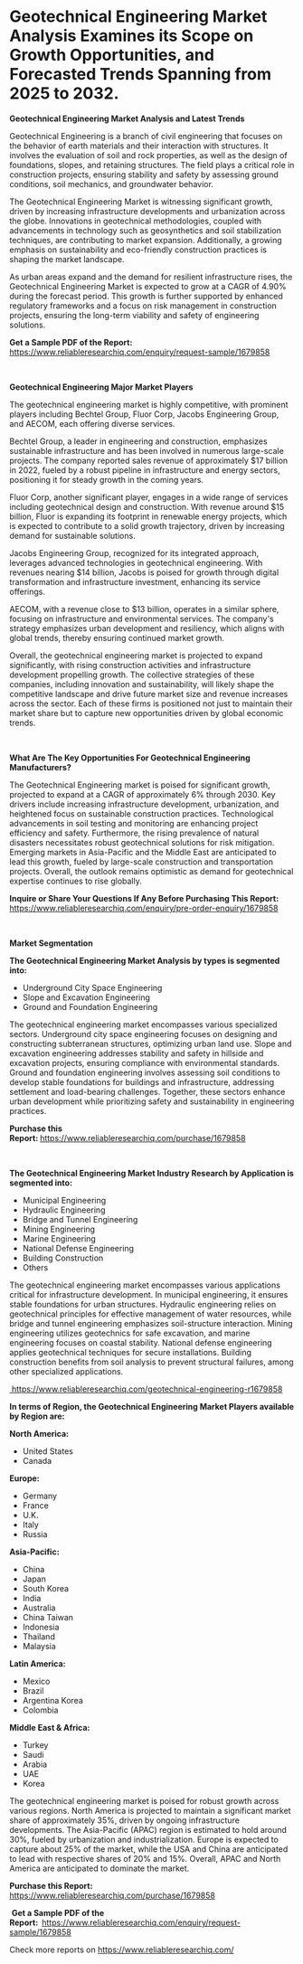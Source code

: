<p><h1>Geotechnical Engineering Market Analysis Examines its Scope on Growth Opportunities, and Forecasted Trends Spanning from 2025 to 2032.</h1></p><p><strong>Geotechnical Engineering Market Analysis and Latest Trends</strong></p>
<p><p>Geotechnical Engineering is a branch of civil engineering that focuses on the behavior of earth materials and their interaction with structures. It involves the evaluation of soil and rock properties, as well as the design of foundations, slopes, and retaining structures. The field plays a critical role in construction projects, ensuring stability and safety by assessing ground conditions, soil mechanics, and groundwater behavior.</p><p>The Geotechnical Engineering Market is witnessing significant growth, driven by increasing infrastructure developments and urbanization across the globe. Innovations in geotechnical methodologies, coupled with advancements in technology such as geosynthetics and soil stabilization techniques, are contributing to market expansion. Additionally, a growing emphasis on sustainability and eco-friendly construction practices is shaping the market landscape.</p><p>As urban areas expand and the demand for resilient infrastructure rises, the Geotechnical Engineering Market is expected to grow at a CAGR of 4.90% during the forecast period. This growth is further supported by enhanced regulatory frameworks and a focus on risk management in construction projects, ensuring the long-term viability and safety of engineering solutions.</p></p>
<p><strong>Get a Sample PDF of the Report:&nbsp;</strong> <a href="https://www.reliableresearchiq.com/enquiry/request-sample/1679858?utm_campaign=2335&utm_medium=2&utm_source=Github&utm_content=ia&utm_term=09032025&utm_id=geotechnical-engineering">https://www.reliableresearchiq.com/enquiry/request-sample/1679858</a></p>
<p>&nbsp;</p>
<p><strong>Geotechnical Engineering Major Market Players</strong></p>
<p><p>The geotechnical engineering market is highly competitive, with prominent players including Bechtel Group, Fluor Corp, Jacobs Engineering Group, and AECOM, each offering diverse services. </p><p>Bechtel Group, a leader in engineering and construction, emphasizes sustainable infrastructure and has been involved in numerous large-scale projects. The company reported sales revenue of approximately $17 billion in 2022, fueled by a robust pipeline in infrastructure and energy sectors, positioning it for steady growth in the coming years. </p><p>Fluor Corp, another significant player, engages in a wide range of services including geotechnical design and construction. With revenue around $15 billion, Fluor is expanding its footprint in renewable energy projects, which is expected to contribute to a solid growth trajectory, driven by increasing demand for sustainable solutions.</p><p>Jacobs Engineering Group, recognized for its integrated approach, leverages advanced technologies in geotechnical engineering. With revenues nearing $14 billion, Jacobs is poised for growth through digital transformation and infrastructure investment, enhancing its service offerings.</p><p>AECOM, with a revenue close to $13 billion, operates in a similar sphere, focusing on infrastructure and environmental services. The company's strategy emphasizes urban development and resiliency, which aligns with global trends, thereby ensuring continued market growth.</p><p>Overall, the geotechnical engineering market is projected to expand significantly, with rising construction activities and infrastructure development propelling growth. The collective strategies of these companies, including innovation and sustainability, will likely shape the competitive landscape and drive future market size and revenue increases across the sector. Each of these firms is positioned not just to maintain their market share but to capture new opportunities driven by global economic trends.</p></p>
<p>&nbsp;</p>
<p><strong>What Are The Key Opportunities For Geotechnical Engineering Manufacturers?</strong></p>
<p><p>The Geotechnical Engineering market is poised for significant growth, projected to expand at a CAGR of approximately 6% through 2030. Key drivers include increasing infrastructure development, urbanization, and heightened focus on sustainable construction practices. Technological advancements in soil testing and monitoring are enhancing project efficiency and safety. Furthermore, the rising prevalence of natural disasters necessitates robust geotechnical solutions for risk mitigation. Emerging markets in Asia-Pacific and the Middle East are anticipated to lead this growth, fueled by large-scale construction and transportation projects. Overall, the outlook remains optimistic as demand for geotechnical expertise continues to rise globally.</p></p>
<p><strong>Inquire or Share Your Questions If Any Before Purchasing This Report:</strong> <a href="https://www.reliableresearchiq.com/enquiry/pre-order-enquiry/1679858?utm_campaign=2335&utm_medium=2&utm_source=Github&utm_content=ia&utm_term=09032025&utm_id=geotechnical-engineering">https://www.reliableresearchiq.com/enquiry/pre-order-enquiry/1679858</a></p>
<p>&nbsp;</p>
<p><strong>Market Segmentation</strong></p>
<p><strong>The Geotechnical Engineering Market Analysis by types is segmented into:</strong></p>
<p><ul><li>Underground City Space Engineering</li><li>Slope and Excavation Engineering</li><li>Ground and Foundation Engineering</li></ul></p>
<p><p>The geotechnical engineering market encompasses various specialized sectors. Underground city space engineering focuses on designing and constructing subterranean structures, optimizing urban land use. Slope and excavation engineering addresses stability and safety in hillside and excavation projects, ensuring compliance with environmental standards. Ground and foundation engineering involves assessing soil conditions to develop stable foundations for buildings and infrastructure, addressing settlement and load-bearing challenges. Together, these sectors enhance urban development while prioritizing safety and sustainability in engineering practices.</p></p>
<p><strong>Purchase this Report:&nbsp;</strong><a href="https://www.reliableresearchiq.com/purchase/1679858?utm_campaign=2335&utm_medium=2&utm_source=Github&utm_content=ia&utm_term=09032025&utm_id=geotechnical-engineering">https://www.reliableresearchiq.com/purchase/1679858</a></p>
<p>&nbsp;</p>
<p><strong>The Geotechnical Engineering Market Industry Research by Application is segmented into:</strong></p>
<p><ul><li>Municipal Engineering</li><li>Hydraulic Engineering</li><li>Bridge and Tunnel Engineering</li><li>Mining Engineering</li><li>Marine Engineering</li><li>National Defense Engineering</li><li>Building Construction</li><li>Others</li></ul></p>
<p><p>The geotechnical engineering market encompasses various applications critical for infrastructure development. In municipal engineering, it ensures stable foundations for urban structures. Hydraulic engineering relies on geotechnical principles for effective management of water resources, while bridge and tunnel engineering emphasizes soil-structure interaction. Mining engineering utilizes geotechnics for safe excavation, and marine engineering focuses on coastal stability. National defense engineering applies geotechnical techniques for secure installations. Building construction benefits from soil analysis to prevent structural failures, among other specialized applications.</p></p>
<p><a href="https://www.reliableresearchiq.com/geotechnical-engineering-r1679858?utm_campaign=2335&utm_medium=2&utm_source=Github&utm_content=ia&utm_term=09032025&utm_id=geotechnical-engineering">&nbsp;https://www.reliableresearchiq.com/geotechnical-engineering-r1679858</a></p>
<p><strong>In terms of Region, the Geotechnical Engineering Market Players available by Region are:</strong></p>
<p>
    <p> <strong> North America: </strong>
        <ul>
            <li>United States</li>
            <li>Canada</li>
        </ul>
        </p> 
    <p> <strong> Europe: </strong>
        <ul>
            <li>Germany</li>
            <li>France</li>
            <li>U.K.</li>
            <li>Italy</li>
            <li>Russia</li>
        </ul>
        </p> 
    <p> <strong> Asia-Pacific: </strong>
        <ul>
            <li>China</li>
            <li>Japan</li>
            <li>South Korea</li>
            <li>India</li>
            <li>Australia</li>
            <li>China Taiwan</li>
            <li>Indonesia</li>
            <li>Thailand</li>
            <li>Malaysia</li>
        </ul>
        </p> 
    <p> <strong> Latin America: </strong>
        <ul>
            <li>Mexico</li>
            <li>Brazil</li>
            <li>Argentina Korea</li>
            <li>Colombia</li>
        </ul>
        </p> 
    <p> <strong> Middle East & Africa: </strong>
        <ul>
            <li>Turkey</li>
            <li>Saudi</li>
            <li>Arabia</li>
            <li>UAE</li>
            <li>Korea</li>
        </ul>
    </p>
    </p>
<p><p>The geotechnical engineering market is poised for robust growth across various regions. North America is projected to maintain a significant market share of approximately 35%, driven by ongoing infrastructure developments. The Asia-Pacific (APAC) region is estimated to hold around 30%, fueled by urbanization and industrialization. Europe is expected to capture about 25% of the market, while the USA and China are anticipated to lead with respective shares of 20% and 15%. Overall, APAC and North America are anticipated to dominate the market.</p></p>
<p><strong>Purchase this Report: </strong><a href="https://www.reliableresearchiq.com/purchase/1679858?utm_campaign=2335&utm_medium=2&utm_source=Github&utm_content=ia&utm_term=09032025&utm_id=geotechnical-engineering">https://www.reliableresearchiq.com/purchase/1679858</a></p>
<p>&nbsp;<strong>Get a Sample PDF of the Report:&nbsp;&nbsp;</strong><a href="https://www.reliableresearchiq.com/enquiry/request-sample/1679858?utm_campaign=2335&utm_medium=2&utm_source=Github&utm_content=ia&utm_term=09032025&utm_id=geotechnical-engineering">https://www.reliableresearchiq.com/enquiry/request-sample/1679858</a></p>
<p><strong></strong></p>
<p>Check more reports on <a href="https://www.reliableresearchiq.com/?utm_campaign=2335&utm_medium=2&utm_source=Github&utm_content=ia&utm_term=09032025&utm_id=geotechnical-engineering">https://www.reliableresearchiq.com/</a></p>